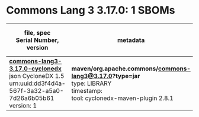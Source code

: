 Commons Lang 3 3.17.0: 1 SBOMs
=======

| file, spec<br>Serial Number, version| metadata | components<br>by type<br>- libs purl types |
| ----------------------------------- | -------- | ------------------------------------------ |
| **[commons-lang3-3.17.0-cyclonedx](maven/org.apache.commons/commons-lang3/3.17.0/commons-lang3-3.17.0-cyclonedx.json)**<br>json CycloneDX 1.5<br>urn:uuid:dd3f4d4a-567f-3a32-a5a0-7d26a6b05b61<br>version: 1 | **maven/org.apache.commons/commons-lang3@3.17.0?type=jar**<br>type: LIBRARY<br>timestamp: <br>tool: cyclonedx-maven-plugin 2.8.1 | 2<br>`library`: 2 <br>- `maven`: 2  |
